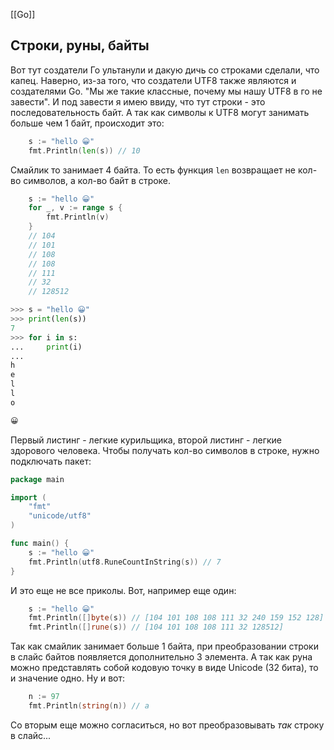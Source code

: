 [[Go]]
## Строки, руны, байты
Вот тут создатели Го ультанули и дакую дичь со строками сделали, что капец. Наверно, из-за того, что создатели UTF8 также являются и создателями Go. "Мы же такие классные, почему мы нашу UTF8 в го не завести". И под завести я имею ввиду, что тут строки - это последовательность байт. А так как символы к UTF8 могут занимать больше чем 1 байт, происходит это:
```go
    s := "hello 😀"
    fmt.Println(len(s)) // 10
```
Смайлик то занимает 4 байта. То есть функция `len` возвращает не кол-во символов, а кол-во байт в строке.
```go
    s := "hello 😀"
    for _, v := range s {
        fmt.Println(v)
    }
    // 104
	// 101
	// 108
	// 108
	// 111
	// 32
	// 128512
```

```python
>>> s = "hello 😀"
>>> print(len(s))
7
>>> for i in s:
...     print(i)
...
h
e
l
l
o

😀
```
Первый листинг - легкие курильщика, второй листинг - легкие здорового человека. 
Чтобы получать кол-во символов в строке, нужно подключать пакет:
```go
package main

import (
    "fmt"
    "unicode/utf8"
)

func main() {
    s := "hello 😀"
    fmt.Println(utf8.RuneCountInString(s)) // 7
}
```
И это еще не все приколы. Вот, например еще один:
```go
    s := "hello 😀"
    fmt.Println([]byte(s)) // [104 101 108 108 111 32 240 159 152 128]
    fmt.Println([]rune(s)) // [104 101 108 108 111 32 128512]
```
Так как смайлик занимает больше 1 байта, при преобразовании строки в слайс байтов появляется дополнительно 3 элемента. А так как руна можно представлять собой кодовую точку в виде Unicode (32 бита), то и значение одно.
Ну и вот:
```go
    n := 97
    fmt.Println(string(n)) // a
```
Со вторым еще можно согласиться, но вот преобразовывать *так* строку в слайс...